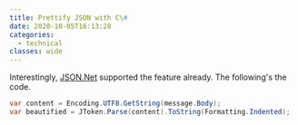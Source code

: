 ```yaml
---
title: Prettify JSON with C\#
date: 2020-10-05T16:13:28
categories:
  - technical
classes: wide
---
```



Interestingly, [JSON.Net](https://www.newtonsoft.com/json) supported the feature already. The following's the code.

```csharp
var content = Encoding.UTF8.GetString(message.Body);
var beautified = JToken.Parse(content).ToString(Formatting.Indented);
```

